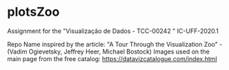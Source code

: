 # plotsZoo

Assignment for the "Visualização de Dados - TCC-00242 " IC-UFF-2020.1 

Repo Name inspired by the article: "A Tour Through the Visualization Zoo" - (Vadim Ogievetsky, Jeffrey Heer, Michael Bostock)
Images used on the main page from the free catalog: https://datavizcatalogue.com/index.html 
